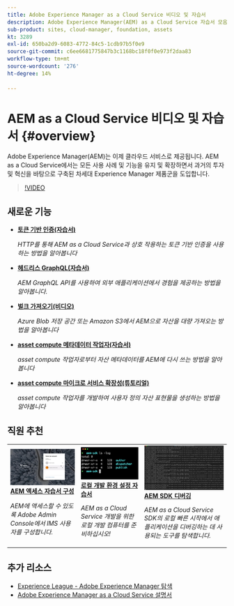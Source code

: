 ```yaml
---
title: Adobe Experience Manager as a Cloud Service 비디오 및 자습서
description: Adobe Experience Manager(AEM) as a Cloud Service 자습서 모음입니다
sub-product: sites, cloud-manager, foundation, assets
kt: 3289
exl-id: 650ba2d9-6083-4772-84c5-1cdb97b5f0e9
source-git-commit: c6ee6681775847b3c1168bc18f0f0e973f2daa83
workflow-type: tm+mt
source-wordcount: '276'
ht-degree: 14%

---
```


# AEM as a Cloud Service 비디오 및 자습서 {#overview}

Adobe Experience Manager(AEM)는 이제 클라우드 서비스로 제공됩니다. AEM as a Cloud Service에서는 모든 사용 사례 및 기능을 유지 및 확장하면서 과거의 투자 및 혁신을 바탕으로 구축된 차세대 Experience Manager 제품군을 도입합니다.

>[!VIDEO](https://video.tv.adobe.com/v/31085/?quality=12&learn=on)

<div id="whats-new-section">

## 새로운 기능

* **[토큰 기반 인증(자습서)](https://experienceleague.adobe.com/docs/experience-manager-learn/getting-started-with-aem-headless/authentication/overview.html)**

   *HTTP를 통해 AEM as a Cloud Service과 상호 작용하는 토큰 기반 인증을 사용하는 방법을 알아봅니다*

* **[헤드리스 GraphQL(자습서)](https://experienceleague.adobe.com/docs/experience-manager-learn/getting-started-with-aem-headless/graphql/overview.html)**

   *AEM GraphQL API를 사용하여 외부 애플리케이션에서 경험을 제공하는 방법을 알아봅니다.*

* **[벌크 가져오기(비디오)](./migration/bulk-import.md)**

   *Azure Blob 저장 공간 또는 Amazon S3에서 AEM으로 자산을 대량 가져오는 방법을 알아봅니다*

* **[asset compute 메타데이터 작업자(자습서)](./asset-compute/advanced/metadata.md)**

   *asset compute 작업자로부터 자산 메타데이터를 AEM에 다시 쓰는 방법을 알아봅니다*

* **[asset compute 마이크로 서비스 확장성(튜토리얼)](./asset-compute/overview.md)**

   *asset compute 작업자를 개발하여 사용자 정의 자산 표현물을 생성하는 방법을 알아봅니다*

</div>

<div id="recs-overview-body-1"></div>
<div id="recs-overview-body-2"></div>
<div id="recs-overview-body-3"></div>
<div id="recs-overview-body-4"></div>
<div id="recs-overview-body-5"></div>
<div id="recs-overview-body-6"></div>

<div id="staff-picks-section">

## 직원 추천

<table>
   <td>
      <a href="./accessing/overview.md">
      <img alt="AEM as a Cloud Service 액세스 구성" src="./assets/overview/staff-pick__accessing.png"/>
      </a>
      <div>
         <a href="./accessing/overview.md">
         <strong>AEM 액세스 자습서 구성</strong>
         </a>
      </div>
      <p>
         <em>AEM에 액세스할 수 있도록 Adobe Admin Console에서 IMS 사용자를 구성합니다.</em>
      <p>
   </td>   
   <td>
      <a href="./local-development-environment/overview.md">
      <img alt="로컬 개발 환경 설정 자습서" src="./assets/overview/staff-pick__local-development-environment-set-up.png"/>
      </a>
      <div>
         <a href="./local-development-environment/overview.md">
         <strong>로컬 개발 환경 설정 자습서</strong>
         </a>
      </div>
      <p>
         <em>AEM as a Cloud Service 개발을 위한 로컬 개발 컴퓨터를 준비하십시오!</em>
      <p>
   </td>   
   <td>
      <a href="./debugging/aem-sdk-local-quickstart/overview.md">
      <img alt="AEM SDK의 로컬 빠른 시작 디버깅" src="./assets/overview/staff-pick__debugging.png"/>
      </a>
      <div>
         <a href="./debugging/aem-sdk-local-quickstart/overview.md">
         <strong>AEM SDK 디버깅</strong>
         </a>
      </div>
      <p>
         <em>AEM as a Cloud Service SDK의 로컬 빠른 시작에서 애플리케이션을 디버깅하는 데 사용되는 도구를 탐색합니다.</em>
      <p>
   </td>
</table>

</div>

## 추가 리소스

* [Experience League - Adobe Experience Manager 탐색](https://experienceleague.adobe.com/#recommended/solutions/experience-manager)
* [Adobe Experience Manager as a Cloud Service 설명서](https://experienceleague.adobe.com/docs/experience-manager-cloud-service/landing/home.html?lang=ko-KR)
